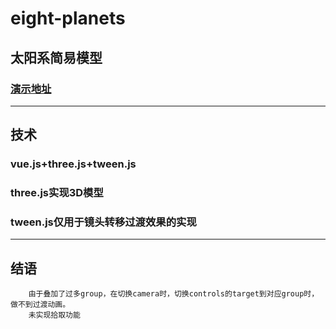 # eight-planets

## 太阳系简易模型
### [演示地址](https://lorelei47.github.io/eight-planets/)

---
## 技术
### vue.js+three.js+tween.js
### three.js实现3D模型
### tween.js仅用于镜头转移过渡效果的实现
---
## 结语
```
    由于叠加了过多group，在切换camera时，切换controls的target到对应group时，做不到过渡动画。
    未实现拾取功能
```